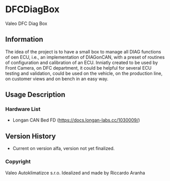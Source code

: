 # DFCDiagBox
Valeo DFC Diag Box

## Information
The idea of the project is to have a small box to manage all DIAG functions of oen ECU, i.e., an implementation of 
DIAGonCAN, with a preset of routines of configuration and calibration of an ECU.
Inniatly created to be used by Front Camera, on DFC department, it could be helpful for several ECU testing and validation,
could be used on the vehicle, on the production line, on customer views and on bench in an easy way.

## Usage Description


### Hardware List
- Longan CAN Bed FD (https://docs.longan-labs.cc/1030009/)



## Version History 
- Current on version alfa, version not yet finalized.


### Copyright
 Valeo Autoklimatizce s.r.o.
 Idealized and made by Riccardo Aranha